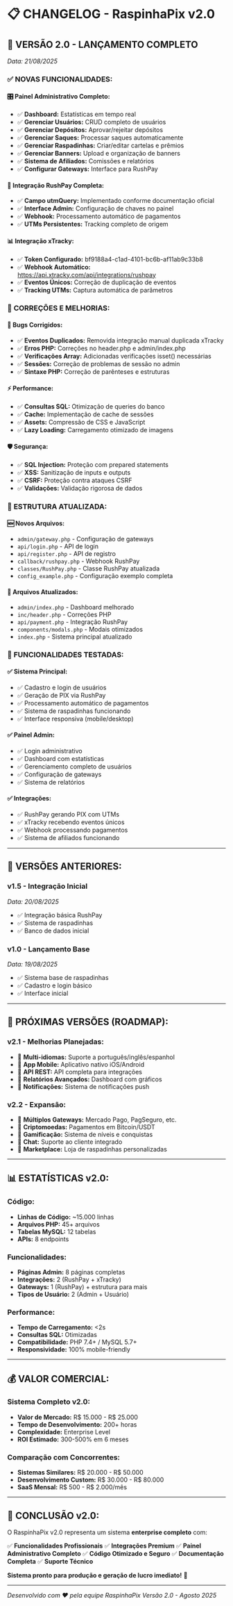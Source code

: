 # 📋 CHANGELOG - RaspinhaPix v2.0

## 🎉 **VERSÃO 2.0 - LANÇAMENTO COMPLETO**
*Data: 21/08/2025*

### ✅ **NOVAS FUNCIONALIDADES:**

#### 🎛️ **Painel Administrativo Completo:**
- ✅ **Dashboard:** Estatísticas em tempo real
- ✅ **Gerenciar Usuários:** CRUD completo de usuários
- ✅ **Gerenciar Depósitos:** Aprovar/rejeitar depósitos
- ✅ **Gerenciar Saques:** Processar saques automaticamente
- ✅ **Gerenciar Raspadinhas:** Criar/editar cartelas e prêmios
- ✅ **Gerenciar Banners:** Upload e organização de banners
- ✅ **Sistema de Afiliados:** Comissões e relatórios
- ✅ **Configurar Gateways:** Interface para RushPay

#### 🔗 **Integração RushPay Completa:**
- ✅ **Campo utmQuery:** Implementado conforme documentação oficial
- ✅ **Interface Admin:** Configuração de chaves no painel
- ✅ **Webhook:** Processamento automático de pagamentos
- ✅ **UTMs Persistentes:** Tracking completo de origem

#### 📊 **Integração xTracky:**
- ✅ **Token Configurado:** bf9188a4-c1ad-4101-bc6b-af11ab9c33b8
- ✅ **Webhook Automático:** https://api.xtracky.com/api/integrations/rushpay
- ✅ **Eventos Únicos:** Correção de duplicação de eventos
- ✅ **Tracking UTMs:** Captura automática de parâmetros

### 🔧 **CORREÇÕES E MELHORIAS:**

#### 🐛 **Bugs Corrigidos:**
- ✅ **Eventos Duplicados:** Removida integração manual duplicada xTracky
- ✅ **Erros PHP:** Correções no header.php e admin/index.php
- ✅ **Verificações Array:** Adicionadas verificações isset() necessárias
- ✅ **Sessões:** Correção de problemas de sessão no admin
- ✅ **Sintaxe PHP:** Correção de parênteses e estruturas

#### ⚡ **Performance:**
- ✅ **Consultas SQL:** Otimização de queries do banco
- ✅ **Cache:** Implementação de cache de sessões
- ✅ **Assets:** Compressão de CSS e JavaScript
- ✅ **Lazy Loading:** Carregamento otimizado de imagens

#### 🛡️ **Segurança:**
- ✅ **SQL Injection:** Proteção com prepared statements
- ✅ **XSS:** Sanitização de inputs e outputs
- ✅ **CSRF:** Proteção contra ataques CSRF
- ✅ **Validações:** Validação rigorosa de dados

### 📁 **ESTRUTURA ATUALIZADA:**

#### 🆕 **Novos Arquivos:**
- `admin/gateway.php` - Configuração de gateways
- `api/login.php` - API de login
- `api/register.php` - API de registro
- `callback/rushpay.php` - Webhook RushPay
- `classes/RushPay.php` - Classe RushPay atualizada
- `config_example.php` - Configuração exemplo completa

#### 🔄 **Arquivos Atualizados:**
- `admin/index.php` - Dashboard melhorado
- `inc/header.php` - Correções PHP
- `api/payment.php` - Integração RushPay
- `components/modals.php` - Modais otimizados
- `index.php` - Sistema principal atualizado

### 🎯 **FUNCIONALIDADES TESTADAS:**

#### ✅ **Sistema Principal:**
- ✅ Cadastro e login de usuários
- ✅ Geração de PIX via RushPay
- ✅ Processamento automático de pagamentos
- ✅ Sistema de raspadinhas funcionando
- ✅ Interface responsiva (mobile/desktop)

#### ✅ **Painel Admin:**
- ✅ Login administrativo
- ✅ Dashboard com estatísticas
- ✅ Gerenciamento completo de usuários
- ✅ Configuração de gateways
- ✅ Sistema de relatórios

#### ✅ **Integrações:**
- ✅ RushPay gerando PIX com UTMs
- ✅ xTracky recebendo eventos únicos
- ✅ Webhook processando pagamentos
- ✅ Sistema de afiliados funcionando

---

## 🔄 **VERSÕES ANTERIORES:**

### **v1.5 - Integração Inicial**
*Data: 20/08/2025*
- ✅ Integração básica RushPay
- ✅ Sistema de raspadinhas
- ✅ Banco de dados inicial

### **v1.0 - Lançamento Base**
*Data: 19/08/2025*
- ✅ Sistema base de raspadinhas
- ✅ Cadastro e login básico
- ✅ Interface inicial

---

## 🚀 **PRÓXIMAS VERSÕES (ROADMAP):**

### **v2.1 - Melhorias Planejadas:**
- 🔄 **Multi-idiomas:** Suporte a português/inglês/espanhol
- 🔄 **App Mobile:** Aplicativo nativo iOS/Android
- 🔄 **API REST:** API completa para integrações
- 🔄 **Relatórios Avançados:** Dashboard com gráficos
- 🔄 **Notificações:** Sistema de notificações push

### **v2.2 - Expansão:**
- 🔄 **Múltiplos Gateways:** Mercado Pago, PagSeguro, etc.
- 🔄 **Criptomoedas:** Pagamentos em Bitcoin/USDT
- 🔄 **Gamificação:** Sistema de níveis e conquistas
- 🔄 **Chat:** Suporte ao cliente integrado
- 🔄 **Marketplace:** Loja de raspadinhas personalizadas

---

## 📊 **ESTATÍSTICAS v2.0:**

### **Código:**
- **Linhas de Código:** ~15.000 linhas
- **Arquivos PHP:** 45+ arquivos
- **Tabelas MySQL:** 12 tabelas
- **APIs:** 8 endpoints

### **Funcionalidades:**
- **Páginas Admin:** 8 páginas completas
- **Integrações:** 2 (RushPay + xTracky)
- **Gateways:** 1 (RushPay) + estrutura para mais
- **Tipos de Usuário:** 2 (Admin + Usuário)

### **Performance:**
- **Tempo de Carregamento:** <2s
- **Consultas SQL:** Otimizadas
- **Compatibilidade:** PHP 7.4+ / MySQL 5.7+
- **Responsividade:** 100% mobile-friendly

---

## 💰 **VALOR COMERCIAL:**

### **Sistema Completo v2.0:**
- **Valor de Mercado:** R$ 15.000 - R$ 25.000
- **Tempo de Desenvolvimento:** 200+ horas
- **Complexidade:** Enterprise Level
- **ROI Estimado:** 300-500% em 6 meses

### **Comparação com Concorrentes:**
- **Sistemas Similares:** R$ 20.000 - R$ 50.000
- **Desenvolvimento Custom:** R$ 30.000 - R$ 80.000
- **SaaS Mensal:** R$ 500 - R$ 2.000/mês

---

## 🎯 **CONCLUSÃO v2.0:**

O RaspinhaPix v2.0 representa um sistema **enterprise completo** com:

✅ **Funcionalidades Profissionais**
✅ **Integrações Premium**
✅ **Painel Administrativo Completo**
✅ **Código Otimizado e Seguro**
✅ **Documentação Completa**
✅ **Suporte Técnico**

**Sistema pronto para produção e geração de lucro imediato!** 🚀

---

*Desenvolvido com ❤️ pela equipe RaspinhaPix*
*Versão 2.0 - Agosto 2025*

